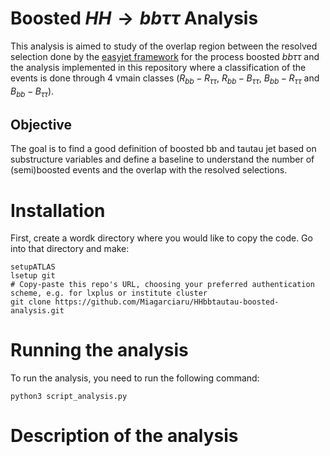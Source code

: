 # Boosted $HH \rightarrow bb \tau \tau$ Analysis

This analysis is aimed to study of the overlap region between the resolved selection done by the [easyjet framework](https://gitlab.cern.ch/easyjet/easyjet) for the process boosted $bb \tau \tau$ and the analysis implemented in this repository where a classification of the events is done through 4 vmain classes ($R_{bb}-R_{\tau \tau}$, $R_{bb}-B_{\tau \tau}$, $B_{bb}-R_{\tau \tau}$ and $B_{bb}-B_{\tau \tau}$).

## Objective

The goal is to find a good definition of boosted bb and tautau jet based on substructure variables and define a baseline to understand the number of (semi)boosted events and the overlap with the resolved selections.

# Installation

First, create a wordk directory where you would like to copy the code. Go into that directory and make:
```
setupATLAS
lsetup git
# Copy-paste this repo's URL, choosing your preferred authentication scheme, e.g. for lxplus or institute cluster
git clone https://github.com/Miagarciaru/HHbbtautau-boosted-analysis.git
```
# Running the analysis

To run the analysis, you need to run the following command:

```
python3 script_analysis.py
```

# Description of the analysis
